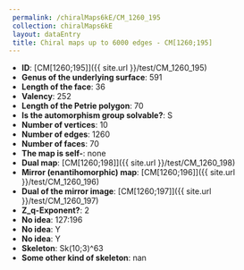 ```yaml
--- 
 permalink: /chiralMaps6kE/CM_1260_195 
 collection: chiralMaps6kE
 layout: dataEntry
 title: Chiral maps up to 6000 edges - CM[1260;195]
---
```


- **ID**: [CM[1260;195]]({{ site.url }}/test/CM_1260_195)
- **Genus of the underlying surface**: 591
- **Length of the face**: 36
- **Valency**: 252
- **Length of the Petrie polygon**: 70
- **Is the automorphism group solvable?**: S
- **Number of vertices**: 10
- **Number of edges**: 1260
- **Number of faces**: 70
- **The map is self-**: none
- **Dual map**: [CM[1260;198]]({{ site.url }}/test/CM_1260_198)
- **Mirror (enantihomorphic) map**: [CM[1260;196]]({{ site.url }}/test/CM_1260_196)
- **Dual of the mirror image**: [CM[1260;197]]({{ site.url }}/test/CM_1260_197)
- **Z_q-Exponent?**: 2
- **No idea**:  127:196
- **No idea**: Y
- **No idea**: Y
- **Skeleton**: Sk(10;3)^63
- **Some other kind of skeleton**: nan
